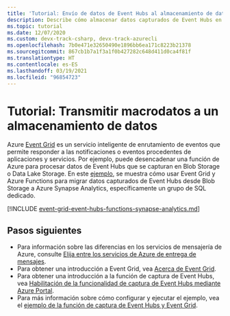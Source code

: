 ```yaml
---
title: 'Tutorial: Envío de datos de Event Hubs al almacenamiento de datos: Event Grid'
description: Describe cómo almacenar datos capturados de Event Hubs en Azure Synapse Analytics mediante desencadenadores de Azure Functions y Event Grid.
ms.topic: tutorial
ms.date: 12/07/2020
ms.custom: devx-track-csharp, devx-track-azurecli
ms.openlocfilehash: 7b0e471e32650490e1896bb6ea171c8223b21378
ms.sourcegitcommit: 867cb1b7a1f3a1f0b427282c648d411d0ca4f81f
ms.translationtype: HT
ms.contentlocale: es-ES
ms.lasthandoff: 03/19/2021
ms.locfileid: "96854723"
---
```

# <a name="tutorial-stream-big-data-into-a-data-warehouse"></a>Tutorial: Transmitir macrodatos a un almacenamiento de datos
Azure [Event Grid](overview.md) es un servicio inteligente de enrutamiento de eventos que permite responder a las notificaciones o eventos procedentes de aplicaciones y servicios. Por ejemplo, puede desencadenar una función de Azure para procesar datos de Event Hubs que se capturan en Blob Storage o Data Lake Storage. En este [ejemplo](https://github.com/Azure/azure-event-hubs/tree/master/samples/e2e/EventHubsCaptureEventGridDemo), se muestra cómo usar Event Grid y Azure Functions para migrar datos capturados de Event Hubs desde Blob Storage a Azure Synapse Analytics, específicamente un grupo de SQL dedicado.

[!INCLUDE [event-grid-event-hubs-functions-synapse-analytics.md](../../includes/event-grid-event-hubs-functions-synapse-analytics.md)]

## <a name="next-steps"></a>Pasos siguientes

* Para información sobre las diferencias en los servicios de mensajería de Azure, consulte [Elija entre los servicios de Azure de entrega de mensajes](compare-messaging-services.md).
* Para obtener una introducción a Event Grid, vea [Acerca de Event Grid](overview.md).
* Para obtener una introducción a la función de captura de Event Hubs, vea [Habilitación de la funcionalidad de captura de Event Hubs mediante Azure Portal](../event-hubs/event-hubs-capture-enable-through-portal.md).
* Para más información sobre cómo configurar y ejecutar el ejemplo, vea el [ejemplo de la función de captura de Event Hubs y Event Grid](https://github.com/Azure/azure-event-hubs/tree/master/samples/e2e/EventHubsCaptureEventGridDemo).
